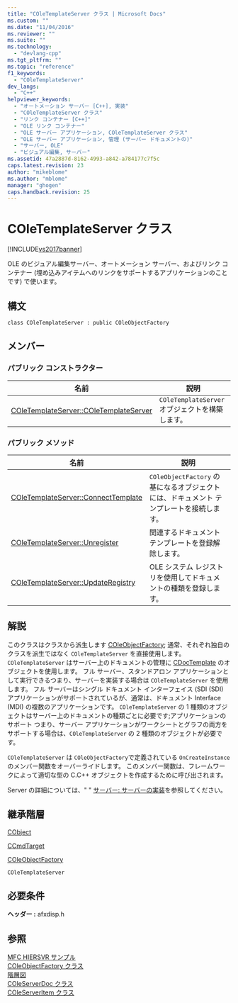 ```yaml
---
title: "COleTemplateServer クラス | Microsoft Docs"
ms.custom: ""
ms.date: "11/04/2016"
ms.reviewer: ""
ms.suite: ""
ms.technology: 
  - "devlang-cpp"
ms.tgt_pltfrm: ""
ms.topic: "reference"
f1_keywords: 
  - "COleTemplateServer"
dev_langs: 
  - "C++"
helpviewer_keywords: 
  - "オートメーション サーバー [C++], 実装"
  - "COleTemplateServer クラス"
  - "リンク コンテナー [C++]"
  - "OLE リンク コンテナー"
  - "OLE サーバー アプリケーション, COleTemplateServer クラス"
  - "OLE サーバー アプリケーション, 管理 (サーバー ドキュメントの)"
  - "サーバー, OLE"
  - "ビジュアル編集, サーバー"
ms.assetid: 47a2887d-8162-4993-a842-a784177c7f5c
caps.latest.revision: 23
author: "mikeblome"
ms.author: "mblome"
manager: "ghogen"
caps.handback.revision: 25
---
```

# COleTemplateServer クラス
[!INCLUDE[vs2017banner](../../assembler/inline/includes/vs2017banner.md)]

OLE のビジュアル編集サーバー、オートメーション サーバー、およびリンク コンテナー \(埋め込みアイテムへのリンクをサポートするアプリケーションのことです\) で使います。  
  
## 構文  
  
```  
class COleTemplateServer : public COleObjectFactory  
```  
  
## メンバー  
  
### パブリック コンストラクター  
  
|名前|説明|  
|--------|--------|  
|[COleTemplateServer::COleTemplateServer](../Topic/COleTemplateServer::COleTemplateServer.md)|`COleTemplateServer` オブジェクトを構築します。|  
  
### パブリック メソッド  
  
|名前|説明|  
|--------|--------|  
|[COleTemplateServer::ConnectTemplate](../Topic/COleTemplateServer::ConnectTemplate.md)|`COleObjectFactory` の基になるオブジェクトには、ドキュメント テンプレートを接続します。|  
|[COleTemplateServer::Unregister](../Topic/COleTemplateServer::Unregister.md)|関連するドキュメント テンプレートを登録解除します。|  
|[COleTemplateServer::UpdateRegistry](../Topic/COleTemplateServer::UpdateRegistry.md)|OLE システム レジストリを使用してドキュメントの種類を登録します。|  
  
## 解説  
 このクラスはクラスから派生します [COleObjectFactory](../../mfc/reference/coleobjectfactory-class.md); 通常、それぞれ独自のクラスを派生ではなく `COleTemplateServer` を直接使用します。  `COleTemplateServer` はサーバー上のドキュメントの管理に [CDocTemplate](../../mfc/reference/cdoctemplate-class.md) のオブジェクトを使用します。  フル サーバー、スタンドアロン アプリケーションとして実行できるつまり、サーバーを実装する場合は `COleTemplateServer` を使用します。  フル サーバーはシングル ドキュメント インターフェイス \(SDI \(SDI\) アプリケーションがサポートされているが、通常は、ドキュメント Interface \(MDI\) の複数のアプリケーションです。  `COleTemplateServer` の 1 種類のオブジェクトはサーバー上のドキュメントの種類ごとに必要です;アプリケーションのサポート つまり、サーバー アプリケーションがワークシートとグラフの両方をサポートする場合は、`COleTemplateServer` の 2 種類のオブジェクトが必要です。  
  
 `COleTemplateServer` は `COleObjectFactory`で定義されている `OnCreateInstance` のメンバー関数をオーバーライドします。  このメンバー関数は、フレームワークによって適切な型の C.C\+\+ オブジェクトを作成するために呼び出されます。  
  
 Server の詳細については、" " [サーバー: サーバーの実装](../../mfc/servers-implementing-a-server.md)を参照してください。  
  
## 継承階層  
 [CObject](../Topic/CObject%20Class.md)  
  
 [CCmdTarget](../Topic/CCmdTarget%20Class.md)  
  
 [COleObjectFactory](../../mfc/reference/coleobjectfactory-class.md)  
  
 `COleTemplateServer`  
  
## 必要条件  
 **ヘッダー :** afxdisp.h  
  
## 参照  
 [MFC HIERSVR サンプル](../../top/visual-cpp-samples.md)   
 [COleObjectFactory クラス](../../mfc/reference/coleobjectfactory-class.md)   
 [階層図](../../mfc/hierarchy-chart.md)   
 [COleServerDoc クラス](../Topic/COleServerDoc%20Class.md)   
 [COleServerItem クラス](../../mfc/reference/coleserveritem-class.md)